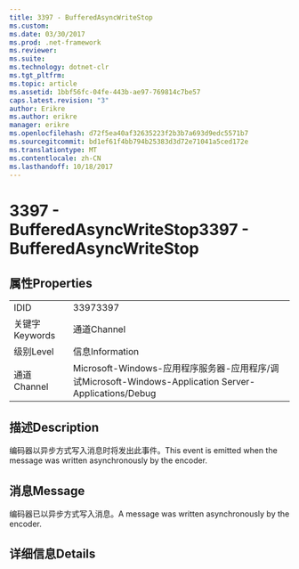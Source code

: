 ```yaml
---
title: 3397 - BufferedAsyncWriteStop
ms.custom: 
ms.date: 03/30/2017
ms.prod: .net-framework
ms.reviewer: 
ms.suite: 
ms.technology: dotnet-clr
ms.tgt_pltfrm: 
ms.topic: article
ms.assetid: 1bbf56fc-04fe-443b-ae97-769814c7be57
caps.latest.revision: "3"
author: Erikre
ms.author: erikre
manager: erikre
ms.openlocfilehash: d72f5ea40af32635223f2b3b7a693d9edc5571b7
ms.sourcegitcommit: bd1ef61f4bb794b25383d3d72e71041a5ced172e
ms.translationtype: MT
ms.contentlocale: zh-CN
ms.lasthandoff: 10/18/2017
---
```

# <a name="3397---bufferedasyncwritestop"></a><span data-ttu-id="a01e1-102">3397 - BufferedAsyncWriteStop</span><span class="sxs-lookup"><span data-stu-id="a01e1-102">3397 - BufferedAsyncWriteStop</span></span>
## <a name="properties"></a><span data-ttu-id="a01e1-103">属性</span><span class="sxs-lookup"><span data-stu-id="a01e1-103">Properties</span></span>  
  
|||  
|-|-|  
|<span data-ttu-id="a01e1-104">ID</span><span class="sxs-lookup"><span data-stu-id="a01e1-104">ID</span></span>|<span data-ttu-id="a01e1-105">3397</span><span class="sxs-lookup"><span data-stu-id="a01e1-105">3397</span></span>|  
|<span data-ttu-id="a01e1-106">关键字</span><span class="sxs-lookup"><span data-stu-id="a01e1-106">Keywords</span></span>|<span data-ttu-id="a01e1-107">通道</span><span class="sxs-lookup"><span data-stu-id="a01e1-107">Channel</span></span>|  
|<span data-ttu-id="a01e1-108">级别</span><span class="sxs-lookup"><span data-stu-id="a01e1-108">Level</span></span>|<span data-ttu-id="a01e1-109">信息</span><span class="sxs-lookup"><span data-stu-id="a01e1-109">Information</span></span>|  
|<span data-ttu-id="a01e1-110">通道</span><span class="sxs-lookup"><span data-stu-id="a01e1-110">Channel</span></span>|<span data-ttu-id="a01e1-111">Microsoft-Windows-应用程序服务器-应用程序/调试</span><span class="sxs-lookup"><span data-stu-id="a01e1-111">Microsoft-Windows-Application Server-Applications/Debug</span></span>|  
  
## <a name="description"></a><span data-ttu-id="a01e1-112">描述</span><span class="sxs-lookup"><span data-stu-id="a01e1-112">Description</span></span>  
 <span data-ttu-id="a01e1-113">编码器以异步方式写入消息时将发出此事件。</span><span class="sxs-lookup"><span data-stu-id="a01e1-113">This event is emitted when the message was written asynchronously by the encoder.</span></span>  
  
## <a name="message"></a><span data-ttu-id="a01e1-114">消息</span><span class="sxs-lookup"><span data-stu-id="a01e1-114">Message</span></span>  
 <span data-ttu-id="a01e1-115">编码器已以异步方式写入消息。</span><span class="sxs-lookup"><span data-stu-id="a01e1-115">A message was written asynchronously by the encoder.</span></span>  
  
## <a name="details"></a><span data-ttu-id="a01e1-116">详细信息</span><span class="sxs-lookup"><span data-stu-id="a01e1-116">Details</span></span>
